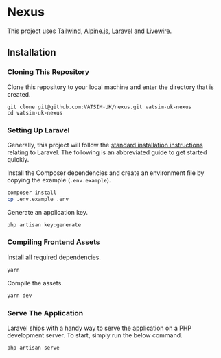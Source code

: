 # Nexus
This project uses [Tailwind](https://www.tailwindcss.com), [Alpine.js](https://www.github.com/alpinejs/alpine/), [Laravel](https://www.laravel.com) and [Livewire](https://www.laravel-livewire.com).

## Installation
### Cloning This Repository
Clone this repository to your local machine and enter the directory that is created.
```git
git clone git@github.com:VATSIM-UK/nexus.git vatsim-uk-nexus
cd vatsim-uk-nexus
```

### Setting Up Laravel
Generally, this project will follow the [standard installation instructions](https://www.laravel.com/docs/installation) relating to Laravel. The following is an abbreviated guide to get started quickly.

Install the Composer dependencies and create an environment file by copying the example (`.env.example`).
```bash
composer install
cp .env.example .env
```

Generate an application key.
```bash
php artisan key:generate
```

### Compiling Frontend Assets
Install all required dependencies.
```bash
yarn
```
Compile the assets.
```bash
yarn dev
```

### Serve The Application
Laravel ships with a handy way to serve the application on a PHP development server.
To start, simply run the below command.
```bash
php artisan serve
```
